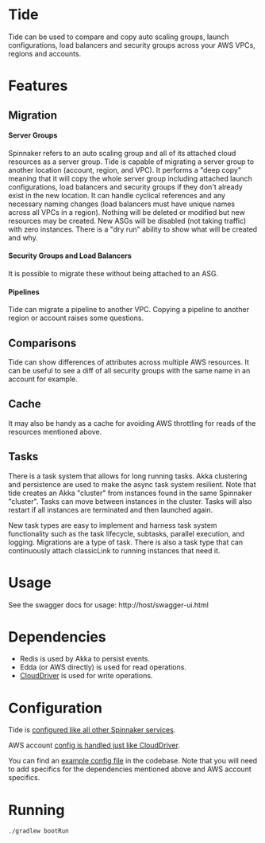 # Tide

Tide can be used to compare and copy auto scaling groups, launch configurations, load balancers and security groups across your AWS VPCs, regions and accounts.

# Features

## Migration

#### Server Groups
Spinnaker refers to an auto scaling group and all of its attached cloud resources as a server group. Tide is capable of migrating a server group to another location (account, region, and VPC). It performs a "deep copy" meaning that it will copy  the whole server group including attached launch configurations, load balancers and security groups if they don't already exist in the new location. It can handle cyclical references and any necessary naming changes (load balancers must have unique names across all VPCs in a region). Nothing will be deleted or modified but new resources may be created. New ASGs will be disabled (not taking traffic) with zero instances. There is a "dry run" ability to show what will be created and why.

#### Security Groups and Load Balancers
It is possible to migrate these without being attached to an ASG.

#### Pipelines
Tide can migrate a pipeline to another VPC. Copying a pipeline to another region or account raises some questions.

## Comparisons
Tide can show differences of attributes across multiple AWS resources. It can be useful to see a diff of all security groups with the same name in an account for example.

## Cache
It may also be handy as a cache for avoiding AWS throttling for reads of the resources mentioned above.

## Tasks
There is a task system that allows for long running tasks. Akka clustering and persistence are used to make the async task system resilient. Note that tide creates an Akka "cluster" from instances found in the same Spinnaker "cluster". Tasks can move between instances in the cluster. Tasks will also restart if all instances are terminated and then launched again.

New task types are easy to implement and harness task system functionality such as the task lifecycle, subtasks, parallel execution, and logging. Migrations are a type of task. There is also a task type that can continuously attach classicLink to running instances that need it.

# Usage
See the swagger docs for usage:
http://host/swagger-ui.html

# Dependencies

* Redis is used by Akka to persist events.
* Edda (or AWS directly) is used for read operations.
* [CloudDriver](https://github.com/spinnaker/clouddriver) is used for write operations.

# Configuration
Tide is [configured like all other Spinnaker services](http://spinnaker.io/documentation/properties.html).

AWS account [config is handled just like CloudDriver](https://github.com/spinnaker/clouddriver/tree/master/clouddriver-aws).

You can find an [example config file](https://github.com/spinnaker/tide/blob/master/tide-web/config/tide.yml) in the codebase. Note that you will need to add specifics for the dependencies mentioned above and AWS account specifics.

# Running
```./gradlew bootRun```
